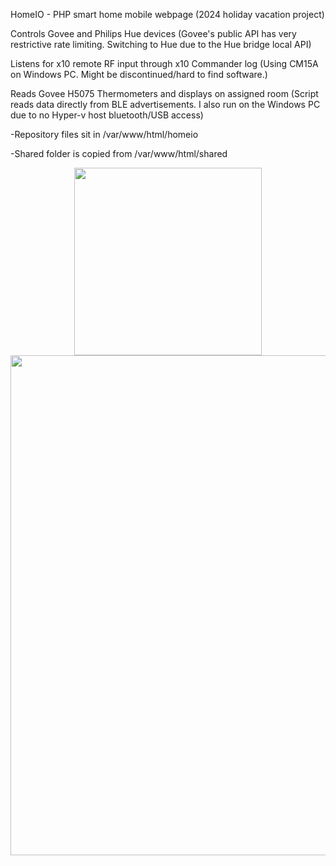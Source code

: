 HomeIO - PHP smart home mobile webpage (2024 holiday vacation project)

Controls Govee and Philips Hue devices (Govee's public API has very restrictive rate limiting. Switching to Hue due to the Hue bridge local API)

Listens for x10 remote RF input through x10 Commander log (Using CM15A on Windows PC. Might be discontinued/hard to find software.)

Reads Govee H5075 Thermometers and displays on assigned room (Script reads data directly from BLE advertisements. I also run on the Windows PC due to no Hyper-v host bluetooth/USB access)

-Repository files sit in /var/www/html/homeio

-Shared folder is copied from /var/www/html/shared

<div align="center">
    <img src="/../master/assets/images/HomeIO-mobile.png" width="300px"</img> 
</div>
<div align="center">
    <img src="/../master/assets/images/HomeIO-full.png" width="800px"</img> 
</div>
